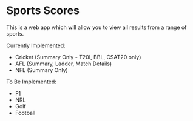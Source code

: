 # Sports Scores

This is a web app which will allow you to view all results from a range of sports.

Currently Implemented:

- Cricket (Summary Only - T20I, BBL, CSAT20 only)
- AFL (Summary, Ladder, Match Details)
- NFL (Summary Only)

To Be Implemented:

- F1
- NRL
- Golf
- Football
